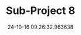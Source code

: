 ---
date: 24-10-16 09:26:32.963638
excerpt: Intelligent control of interconnected manufacturing infrastructures (i-CNC)
header:
  teaser: https://via.placeholder.com/200x200.png
order: 7
sidebar:
- image: https://via.placeholder.com/350x250.png
  image_alt: logo
  text: Here we discuss the Objective of the UC
  title: Objective
title: Sub-Project 8
---